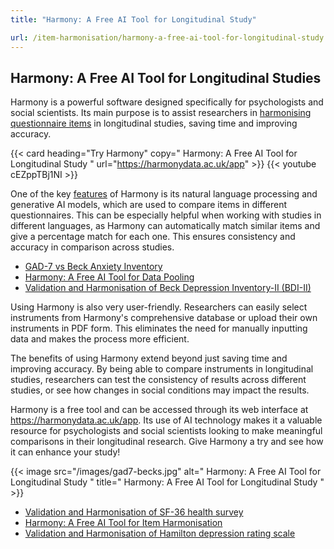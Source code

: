 ```yaml
---
title: "Harmony: A Free AI Tool for Longitudinal Study"

url: /item-harmonisation/harmony-a-free-ai-tool-for-longitudinal-study
---
```


## Harmony: A Free AI Tool for Longitudinal Studies

Harmony is a powerful software designed specifically for psychologists and social scientists. Its main purpose is to assist researchers in [harmonising questionnaire items](/item-harmonisation/) in longitudinal studies, saving time and improving accuracy.

{{< card heading="Try Harmony" copy=" Harmony: A Free AI Tool for Longitudinal Study " url="https://harmonydata.ac.uk/app" >}}
{{< youtube cEZppTBj1NI >}}

One of the key [features](/open-source-for-social-science/what-features-would-you-like-to-see-in-harmony) of Harmony is its natural language processing and generative AI models, which are used to compare items in different questionnaires. This can be especially helpful when working with studies in different languages, as Harmony can automatically match similar items and give a percentage match for each one. This ensures consistency and accuracy in comparison across studies.

* [GAD-7 vs Beck Anxiety Inventory](/compare-harmonise-instruments/gad-7-vs-beck-anxiety-inventory/)
* [Harmony: A Free AI Tool for Data Pooling](/item-harmonisation/harmony-a-free-ai-tool-for-data-pooling)
* [Validation and Harmonisation of Beck Depression Inventory-II (BDI-II)](/harmonisation-validation/beck-depression-inventory-ii-bdi-ii)

Using Harmony is also very user-friendly. Researchers can easily select instruments from Harmony's comprehensive database or upload their own instruments in PDF form. This eliminates the need for manually inputting data and makes the process more efficient.

The benefits of using Harmony extend beyond just saving time and improving accuracy. By being able to compare instruments in longitudinal studies, researchers can test the consistency of results across different studies, or see how changes in social conditions may impact the results.

Harmony is a free tool and can be accessed through its web interface at https://harmonydata.ac.uk/app. Its use of AI technology makes it a valuable resource for psychologists and social scientists looking to make meaningful comparisons in their longitudinal research. Give Harmony a try and see how it can enhance your study!


{{< image src="/images/gad7-becks.jpg" alt=" Harmony: A Free AI Tool for Longitudinal Study " title=" Harmony: A Free AI Tool for Longitudinal Study " >}}









* [Validation and Harmonisation of SF-36 health survey](/harmonisation-validation/sf-36-health-survey)
* [Harmony: A Free AI Tool for Item Harmonisation](/item-harmonisation/harmony-a-free-ai-tool-for-item-harmonisation)
* [Validation and Harmonisation of Hamilton depression rating scale](/harmonisation-validation/hamilton-depression-rating-scale)
